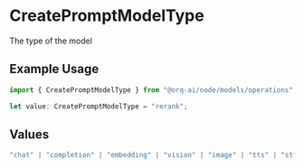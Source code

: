 # CreatePromptModelType

The type of the model

## Example Usage

```typescript
import { CreatePromptModelType } from "@orq-ai/node/models/operations";

let value: CreatePromptModelType = "rerank";
```

## Values

```typescript
"chat" | "completion" | "embedding" | "vision" | "image" | "tts" | "stt" | "rerank" | "moderations"
```